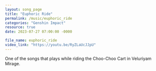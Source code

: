 ```yaml
---
layout: song_page
title: "Euphoric Ride"
permalink: /music/euphoric_ride
categories: "Genshin Impact"
resource: true
date: 2023-07-27 07:00:00 -0000

file_name: euphoric_ride
video_link: "https://youtu.be/RyZLaUcJJpU"
---
```


One of the songs that plays while riding the Choo-Choo Cart in Veluriyam Mirage.